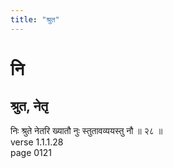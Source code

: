 ```yaml
---
title: "श्रुत"
---
```


# नि
## श्रुत, नेतृ
निः श्रुते नेतरि ख्यातौ नुः स्तुतावव्ययस्तु नौ ॥ २८ ॥<BR>verse 1.1.1.28<BR>page 0121

